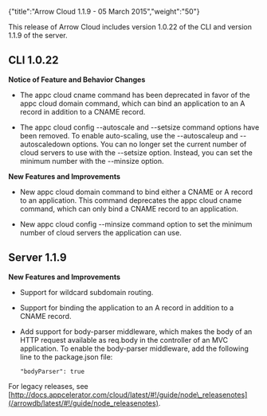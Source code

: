 {"title":"Arrow Cloud 1.1.9 - 05 March 2015","weight":"50"}

This release of Arrow Cloud includes version 1.0.22 of the CLI and version 1.1.9 of the server.

## CLI 1.0.22

**Notice of Feature and Behavior Changes**

* The appc cloud cname command has been deprecated in favor of the appc cloud domain command, which can bind an application to an A record in addition to a CNAME record.

* The appc cloud config \--autoscale and \--setsize command options have been removed. To enable auto-scaling, use the \--autoscaleup and \--autoscaledown options. You can no longer set the current number of cloud servers to use with the \--setsize option. Instead, you can set the minimum number with the \--minsize option.

**New Features and Improvements**

* New appc cloud domain command to bind either a CNAME or A record to an application. This command deprecates the appc cloud cname command, which can only bind a CNAME record to an application.

* New appc cloud config \--minsize command option to set the minimum number of cloud servers the application can use.

## Server 1.1.9

**New Features and Improvements**

* Support for wildcard subdomain routing.

* Support for binding the application to an A record in addition to a CNAME record.

* Add support for body-parser middleware, which makes the body of an HTTP request available as req.body in the controller of an MVC application. To enable the body-parser middleware, add the following line to the package.json file:

    ```
    "bodyParser": true
    ```

For legacy releases, see [http://docs.appcelerator.com/cloud/latest/#!/guide/node\_releasenotes](/arrowdb/latest/#!/guide/node_releasenotes).

